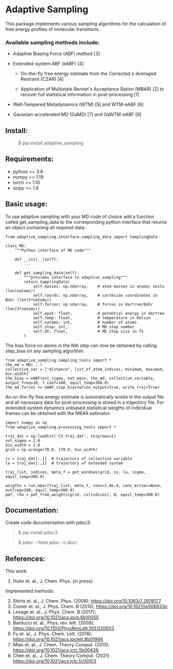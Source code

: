 # Adaptive Sampling

This package implements various sampling algorithms for the calculation of free energy profiles of molecular transitions. 

### Available sampling methods include:
*	Adaptive Biasing Force (ABF) method [3] 
	
* 	Extended-system ABF (eABF) [4]

	* On-the-fly free energy estimate from the Corrected z-Averaged Restraint (CZAR) [4]
	
	* Application of Multistate Bannet's Acceptance Ration (MBAR) [2] to recover full statistical information in post-processing [1]
	
* 	Well-Tempered Metadynamics (WTM) [5] and WTM-eABF [6]

* 	Gaussian-accelerated MD (GaMD) [7] and GaWTM-eABF [8]

## Install:
> $ pip install adaptive_sampling 

## Requirements:
* python >= 3.8
* numpy >= 1.19
* torch >= 1.10
* scipy >= 1.8

## Basic usage:
To use adaptive sampling with your MD code of choice add a function called get_sampling_data to the corresponding python interface that returns an object containing all required data:

```
from adaptive_sampling.interface.sampling_data import SamplingData

class MD:
	"""Python interface of MD code"""
	
	def __init__(self):
		...

	def get_sampling_data(self):
        """provides interface to adaptive_sampling"""
        return SamplingData(
            self.masses: np.ndarray,    # atom masses in atomic units (len(natoms))
            self.coords: np.ndarray,	# cartesian coordinates in Bohr (len(3*natoms))
            self.forces: np.ndarray,	# forces in Hartree/Bohr (len(3*natoms))
            self.epot: float,			# potential energy in Hartree	
            self.temp: float,           # temperature in Kelvin
            self.natoms: int,           # number of atoms 
            self.step: int,             # MD step number
            self.dt: float,             # MD step size in fs 
        )

```
The bias force on atoms in the Nth step can now be obtained by calling step_bias on any sampling algorithm:
```
from adaptive_sampling.sampling_tools import *
the_md = MD(...)
collective_var = ["distance", list_of_atom_indices, minimum, maximum, bin_width]
the_bias = eABF(ext_sigma, ext_mass, the_md, collective_variable, output_freq=10, f_conf=100, equil_temp=300.0)
the_md.forces += eABF.step_bias(write_output=True, write_traj=True)
```
An on-the-fly free energy estimate is automatically wreite in the output file and all necessary data for post-processing is stored in a trajectory file.
For extended-system dynamics unbiased statistical weigths of indicidual frames can be obtained with the MBAR estimator:
```
import numpy as np
from adaptive_sampling.processing_tools import *

traj_dat = np.loadtxt('CV_traj.dat', skiprows=1)
ext_sigma = 2.0
bin_width = 2.0
grid = np.arange(70.0, 170.0, bin_width)

cv = traj_dat[:,1]  # trajectory of collective variable
la = traj_dat[:,2]  # trajectory of extended system

traj_list, indices, meta_f = get_windows(grid, cv, la, sigma, equil_temp=300.0)

weigths = run_mbar(traj_list, meta_f, conv=1.0e-4, conv_errvec=None, outfreq=100, equil_temp=300.0)
pmf, rho = pmf_from_weights(grid, cv[indices], W, equil_temp=300.0)
```

## Documentation:
Create code documentation with pdoc3:
> $ pip install pdoc3

> $ pdoc --html pdoc -o doc/

## References:
This work:
1. 	Hulm et. al., J. Chem. Phys. (in press)

Implemented methods:

2.  Shirts et. al., J. Chem. Phys. (2008); <https://doi.org/10.1063/1.2978177>
3.	Comer et. al., J. Phys. Chem. B (2015); <https://doi.org/10.1021/jp506633n> 
4.  Lesage et. al., J. Phys. Chem. B (2017); <https://doi.org/10.1021/acs.jpcb.6b10055>
5.  Barducci et. al., Phys. rev. lett. (2008); <https://doi.org/10.1103/PhysRevLett.100.020603>
6.  Fu et. al., J. Phys. Chem. Lett. (2018); <https://doi.org/10.1021/acs.jpclett.8b01994>
7.  Miao et. al., J. Chem. Theory Comput. (2015); <https://doi.org/10.1021/acs.jctc.5b00436>
8.  Chen et. al., J. Chem. Theory Comput. (2021); <https://doi.org/10.1021/acs.jctc.1c00103>